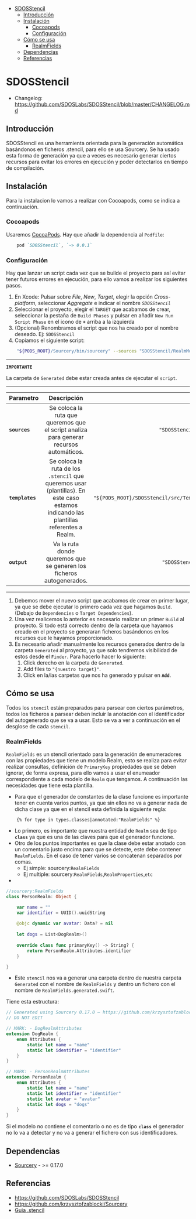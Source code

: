 - [SDOSStencil](#SDOSStencil)
  - [Introducción](#Introducci%C3%B3n)
  - [Instalación](#Instalaci%C3%B3n)
    - [Cocoapods](#Cocoapods)
    - [Configuración](#Configuraci%C3%B3n)
  - [Cómo se usa](#C%C3%B3mo-se-usa)
    - [RealmFields](#RealmFields)
  - [Dependencias](#Dependencias)
  - [Referencias](#Referencias)

# SDOSStencil

- Changelog: https://github.com/SDOSLabs/SDOSStencil/blob/master/CHANGELOG.md

## Introducción
SDOSStencil es una herramienta orientada para la generación automática basándonos en ficheros .stencil, para ello se usa Sourcery.
Se ha usado esta forma de generación ya que a veces es necesario generar ciertos recursos para evitar los errores en ejecución y poder detectarlos en tiempo de compilación.

## Instalación

Para la instalacion lo vamos a realizar con Cocoapods, como se indica a continuación.

### Cocoapods

Usaremos [CocoaPods](https://cocoapods.org). Hay que añadir la dependencia al `Podfile`:

```ruby
    pod `SDOSStencil`, `~> 0.0.1`
```

### Configuración

Hay que lanzar un script cada vez que se builde el proyecto para así evitar tener futuros errores en ejecución, para ello vamos a realizar los siguientes pasos.

1. En Xcode: Pulsar sobre *File*, *New*, *Target*, elegir la opción *Cross-platform*, seleccionar *Aggregate* e indicar el nombre *`SDOSStencil`*
2. Seleccionar el proyecto, elegir el `TARGET` que acabamos de crear, seleccionar la pestaña de `Build Phases` y pulsar en añadir `New Run Script Phase` en el icono de **`+`** arriba a la izquierda
3. (Opcional) Renombramos el script que nos ha creado por el nombre deseado. Ej: `SDOSStencil`
4. Copiamos el siguiente script:

```sh
    "${PODS_ROOT}/Sourcery/bin/sourcery" --sources "SDOSStencil/RealmModels" --templates "${PODS_ROOT}/SDOSStencil/src/Templates/Realm/" --output "SDOSStencil/Generated/"
```

***

**`IMPORTANTE`**

La carpeta de `Generated` debe estar creada antes de ejecutar el `script`.

***
| Parametro   |      Descripción      |  Ejemplo |
|----------|:-------------:|------:|
|**`sources`**|Se coloca la ruta que queremos que el script analiza para generar recursos automáticos. |`"SDOSStencil/RealmModels"`|
|**`templates`**|Se coloca la ruta de los `.stencil` que queremos usar (plantillas). En este caso estamos indicando las plantillas referentes a Realm.|`"${PODS_ROOT}/SDOSStencil/src/Templates/Realm/"`|
| **`output`** |Va la ruta donde queremos que se generen los ficheros autogenerados. |`"SDOSStencil/Generated/"`|

***

1. Debemos mover el nuevo script que acabamos de crear en primer lugar, ya que se debe ejecutar lo primero cada vez que hagamos `Build`. (Debajo de `Dependencies` o `Target Dependencies`).
2. Una vez realicemos lo anterior es necesario realizar un primer `Build` al proyecto. Si todo está correcto dentro de la carpeta que hayamos creado en el proyecto se generaran ficheros basándonos en los recursos que le hayamos proporcionado.
3. Es necesario añadir manualmente los recursos generados dentro de la carpeta `Generated` al proyecto, ya que solo tendremos visibilidad de estos desde el `Finder`. Para hacerlo hacer lo siguiente:
   1. Click derecho en la carpeta de `Generated`.
   2. Add files to `"{nuestro target}"`.
   3. Click en la/las carpetas que nos ha generado y pulsar en **`Add`**.


## Cómo se usa

Todos los `stencil` están preparados para parsear con ciertos parámetros, todos los ficheros a parsear deben incluir la anotación con el identificador del autogenerado que se va a usar. Esto se va a ver a continuación en el desglose de cada `stencil`.

### RealmFields

`RealmFields` es un stencil orientado para la generación de enumeradores con las propiedades que tiene un modelo Realm, esto se realiza para evitar realizar consultas, definición de `PrimaryKey` propiedades que se deben ignorar, de forma expresa, para ello vamos a usar el enumeador correspondiente a cada modelo de `Realm` que tengamos. A continuación las necesidades que tiene esta plantilla.

- Para que el generador de constantes de la clase funcione es importante tener en cuenta varios puntos, ya que sin ellos no va a generar nada de dicha clase ya que en el stencil esta definida la siguiente regla:
```
    {% for type in types.classes|annotated:"RealmFields" %}
```

  - Lo primero, es importante que nuestra entidad de `Realm` sea de tipo **`class`** ya que es una de las claves para que el generador funcione.
  - Otro de los puntos importantes es que la clase debe estar anotado con un comentario justo encima para que se detecte, este debe contener `RealmFields`. En el caso de tener varios se concatenan separados por comas.
    - Ej simple: sourcery:`RealmFields`
    - Ej multiple: sourcery:`RealmFields`,`RealmProperties`,`etc`
  - 

```swift
//sourcery:RealmFields
class PersonRealm: Object {

    var name = ""
    var identifier = UUID().uuidString
    
    @objc dynamic var avatar: Data? = nil
    
    let dogs = List<DogRealm>()
    
    override class func primaryKey() -> String? {
        return PersonRealm.Attributes.identifier
    }

}
```

- Este `stencil` nos va a generar una carpeta dentro de nuestra carpeta `Generated` con el nombre de `RealmFields` y dentro un fichero con el nombre de `RealmFields.generated.swift`.

Tiene esta estructura:

```swift
// Generated using Sourcery 0.17.0 — https://github.com/krzysztofzablocki/Sourcery
// DO NOT EDIT

// MARK: - DogRealmAttributes
extension DogRealm {
	enum Attributes {
		static let name = "name"
		static let identifier = "identifier"
	}
}

// MARK: - PersonRealmAttributes
extension PersonRealm {
	enum Attributes {
		static let name = "name"
		static let identifier = "identifier"
		static let avatar = "avatar"
		static let dogs = "dogs"
	}
}

```

Si el modelo no contiene el comentario o no es de tipo **`class`** el generador no lo va a detectar y no va a generar el fichero con sus identificadores.

## Dependencias
* [Sourcery](https://github.com/krzysztofzablocki/Sourcery) - &gt;= 0.17.0

## Referencias
* https://github.com/SDOSLabs/SDOSStencil
* https://github.com/krzysztofzablocki/Sourcery
* [Guia .stencil](https://cdn.rawgit.com/krzysztofzablocki/Sourcery/master/docs/index.html)
